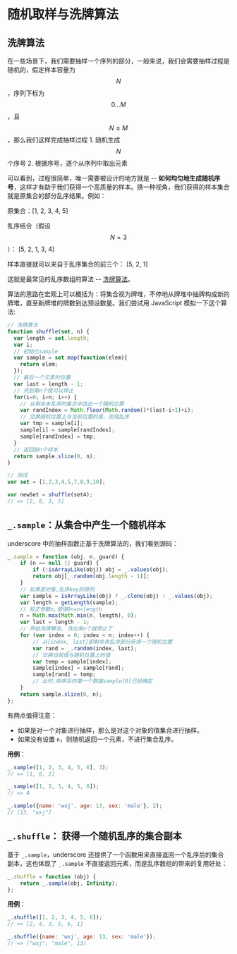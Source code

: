 随机取样与洗牌算法
==================

洗牌算法
--------

在一些场景下，我们需要抽样一个序列的部分，一般来说，我们会需要抽样过程是随机的，假定样本容量为 $$N$$，序列下标为 $$0...M$$，且 $$N \leq M$$，那么我们这样完成抽样过程 1. 随机生成 $$N$$ 个序号 2. 根据序号，逐个从序列中取出元素

可以看到，过程很简单，唯一需要被设计的地方就是 -- **如何均匀地生成随机序号**，这样才有助于我们获得一个高质量的样本。换一种视角，我们获得的样本集合就是原集合的部分乱序结果。例如：

原集合：[1, 2, 3, 4, 5]

乱序结合（假设 $$N=3$$）： [5, 2, 1, 3, 4]

样本直接就可以来自于乱序集合的前三个： [5, 2, 1]

这就是最常见的乱序数组的算法 -- [洗牌算法](https://en.wikipedia.org/wiki/Fisher%E2%80%93Yates_shuffle)。

算法的思路在宏观上可以概括为：将集合视为牌堆，不停地从牌堆中抽牌构成新的牌堆，直至新牌堆的牌数到达预设数量。我们尝试用 JavaScript 模拟一下这个算法:

```js
// 洗牌算法
function shuffle(set, n) {
  var length = set.length;
  var i;
  // 初始化sample
  var sample = set.map(function(elem){
    return elem;
  });
  // 最后一个元素的位置
  var last = length - 1;
  // 洗到第n个就可以停止
  for(i=0; i<n; i++) {
    // 从剩余未乱序的集合中选出一个随机位置
    var randIndex = Math.floor(Math.random()*(last-i+1)+i);
    // 交换随机位置上与当前位置的值，完成乱序
    var tmp = sample[i];
    sample[i] = sample[randIndex];
    sample[randIndex] = tmp;
  }
  // 返回前n个样本
  return sample.slice(0, n);
}

// 测试
var set = [1,2,3,4,5,7,8,9,10];

var newSet = shuffle(set4);
// => [2, 8, 3, 5]
```

`_.sample`：从集合中产生一个随机样本
------------------------------------

underscore 中的抽样函数正基于洗牌算法的，我们看到源码：

```js
_.sample = function (obj, n, guard) {
    if (n == null || guard) {
        if (!isArrayLike(obj)) obj = _.values(obj);
        return obj[_.random(obj.length - 1)];
    }
    // 如果是对象,乱序key的排列
    var sample = isArrayLike(obj) ? _.clone(obj) : _.values(obj);
    var length = getLength(sample);
    // 校正参数n,使得0<=n<length
    n = Math.max(Math.min(n, length), 0);
    var last = length - 1;
    // 开始洗牌算法, 洗出来n个就停止了
    for (var index = 0; index < n; index++) {
        // 从[index, last]即剩余未乱序部分获得一个随机位置
        var rand = _.random(index, last);
        // 交换当前值与随机位置上的值
        var temp = sample[index];
        sample[index] = sample[rand];
        sample[rand] = temp;
        // 此时,排序后的第一个数据sample[0]已经确定
    }
    return sample.slice(0, n);
};
```

有两点值得注意：

-	如果是对一个对象进行抽样，那么是对这个对象的值集合进行抽样。
-	如果没有设置 `n`，则随机返回一个元素，不进行集合乱序。

**用例**：

```js
_.sample([1, 2, 3, 4, 5, 6], 3);
// => [1, 6, 2]

_.sample([1, 2, 3, 4, 5, 6]);
// => 4

_.sample({name: 'wxj', age: 13, sex: 'male'}, 2);
// [13, "wxj"]
```

`_.shuffle`： 获得一个随机乱序的集合副本
----------------------------------------

基于 `_.sample`，underscore 还提供了一个函数用来直接返回一个乱序后的集合副本，这也体现了 `_.sample` 不直接返回元素，而是乱序数组的带来的复用好处：

```js
_.shuffle = function (obj) {
    return _.sample(obj, Infinity);
};
```

**用例**：

```js
_.shuffle([1, 2, 3, 4, 5, 6]);
// => [2, 4, 3, 5, 6, 1]

_.shuffle({name: 'wxj', age: 13, sex: 'male'});
// => ["wxj", "male", 13]
```
